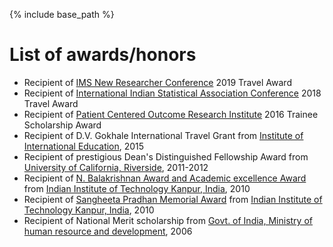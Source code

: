 ﻿---
layout: archive
title: ""
permalink: /awards/
author_profile: true

---

{% include base_path %}

List of awards/honors
======

* Recipient of [IMS New Researcher Conference](http://groups.imstat.org/newresearchers/conferences/nrc.html) 2019 Travel Award
* Recipient of [International Indian Statistical Association Conference](http://iisa2018.biostat.ufl.edu/) 2018 Travel Award 
* Recipient of [Patient Centered Outcome Research Institute](https://www.pcori.org/) 2016 Trainee Scholarship Award
* Recipient of D.V. Gokhale International Travel Grant from [Institute of International Education](https://www.iie.org/), 2015
* Recipient of prestigious Dean's Distinguished Fellowship Award from [University of California, Riverside](https://statistics.ucr.edu/), 2011-2012
* Recipient of [N. Balakrishnan Award and Academic excellence Award](https://iitk.ac.in/sspc/sspc-academic-awards) from [Indian Institute of Technology Kanpur, India](https://www.iitk.ac.in/), 2010
* Recipient of [Sangheeta Pradhan Memorial Award](http://www.iitk.ac.in/doaaold/convocation2011/convocation%202011.pdf) from [Indian Institute of Technology Kanpur, India](https://www.iitk.ac.in/), 2010
* Recipient of National Merit scholarship from [Govt. of India, Ministry of human resource and development](https://mhrd.gov.in/scholarships), 2006
